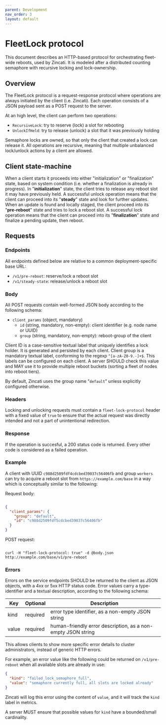 ```yaml
---
parent: Development
nav_order: 3
layout: default
---
```


# FleetLock protocol

This document describes an HTTP-based protocol for orchestrating fleet-wide reboots, used by Zincati.
It is modeled after a distributed counting semaphore with recursive locking and lock-ownership.

## Overview

The FleetLock protocol is a request-response protocol where operations are always initiated by the client (i.e. Zincati).
Each operation consists of a JSON payload sent as a POST request to the server.

At an high level, the client can perform two operations:

 * `RecursiveLock`: try to reserve (lock) a slot for rebooting
 * `UnlockIfHeld`: try to release (unlock) a slot that it was previously holding

Semaphore locks are owned, so that only the client that created a lock can release it.
All operations are recursive, meaning that multiple unbalanced lock/unlock actions by a client are allowed.

## Client state-machine

When a client starts it proceeds into either "initialization" or "finalization" state, based on system condition (i.e. whether a finalization is already in progress).
In "**initialization**" state, the client tries to release any reboot slot it may have previously held.
A successful unlock operation means that the client can proceed into its "**steady**" state and look for further updates.
When an update is found and locally staged, the client proceed into its "**pre-reboot**" state and tries to lock a reboot slot.
A successful lock operation means that the client can proceed into its "**finalization**" state and finalize a pending update, then reboot.

## Requests

### Endpoints

All endpoints defined below are relative to a common deployment-specific base URL:

 * `/v1/pre-reboot`: reserve/lock a reboot slot
 * `/v1/steady-state`: release/unlock a reboot slot

### Body

All POST requests contain well-formed JSON body according to the following schema:

 * `client_params` (object, mandatory)
   * `id` (string, mandatory, non-empty): client identifier (e.g. node name or UUID)
   * `group` (string, mandatory, non-empty): reboot-group of the client

Client ID is a case-sensitive textual label that uniquely identifies a lock holder. It is generated and persisted by each client.
Client group is a mandatory textual label, conforming to the regexp `^[a-zA-Z0-9.-]+$`. This labels can be configured on each client. A server SHOULD check this value and MAY use it to provide multiple reboot buckets (sorting a fleet of nodes into reboot tiers).

By default, Zincati uses the group name "`default`" unless explicitly configured otherwise.

### Headers

Locking and unlocking requests must contain a `fleet-lock-protocol` header with a fixed value of `true` to ensure that the actual request was directly intended and not a part of unintentional redirection.

### Response

If the operation is succesful, a 200 status code is returned. Every other code is considered as a failed operation.

### Example

A client with UUID `c988d2509fdf4cdcbed39037c56406fb` and group `workers` can try to acquire a reboot slot from `https://example.com/base` in a way which is conceptually similar to the following:

Request body:

```json

{
  "client_params": {
    "group": "default",
    "id": "c988d2509fdf5cdcbed39037c56406fb"
  }
}

```

POST request:

```shell

curl -H "fleet-lock-protocol: true" -d @body.json http://example.com/base/v1/pre-reboot

```

### Errors

Errors on the service endpoints SHOULD be returned to the client as JSON objects, with a 4xx or 5xx HTTP status code.
Error values carry a type-identifier and a textual description, according to the following schema:

|  Key   | Optional | Description                                                  |
|--------|----------|--------------------------------------------------------------|
| kind   | required | error type identifier, as a non-empty JSON string            |
| value  | required | human-friendly error description, as a non-empty JSON string |

This allows clients to show more specific error details to cluster administrators, instead of generic HTTP errors.

For example, an error value like the following could be returned on `/v1/pre-reboot` when all available slots are already in use:

```json
{
  "kind": "failed_lock_semaphore_full",
  "value": "semaphore currently full, all slots are locked already"
}
```

Zincati will log this error using the content of `value`, and it will track the `kind` label in metrics.

A server MUST ensure that possible values for `kind` have a bounded/small cardinality.
